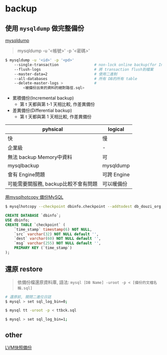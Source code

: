 # backup

## 使用 `mysqldump` 做完整備份
[mysqldump](https://dev.mysql.com/doc/refman/5.7/en/mysqldump.html#mysqldump-ddl-options)
> mysqldump -u '<帳號>' -p '<密碼>' <Format>

```sh
$ mysqldump -u '<id>' -p '<pd>' 
    --single-transaction                # non-lock online backup(for InnoDB)
    --flush-logs                        # 將 transaction flush到檔案
    --master-data=2                     # 使用二進制
    --all-databases                     # 所有 DB的所有 table
    --delete-master-logs >              # 
        <被備份出來的資料的絕對路徑.sql>
```


* 累積備份(Incremental backup)
    * 第 t 天都與第 t-1 天相比較, 作差異備份
* 差異備份(Differential backup)
    * 第 t 天都與第 1 天相比較, 作差異備份
    

pyhsical                           | logical
---------------------------------- | --------
快                                 | 慢
企業級                              | -
無法 backup Memory中資料            | 可
mysqlbackup                        | mysqldump
會有 Engine問題                     | 可跨 Engine
可能需要關服務, backup比較不會有問題  | 可以暖備份


[用mysqlhotcopy 備份MySQL](https://blog.longwin.com.tw/2005/01/%E7%94%A8mysqlhotcopy-%E5%82%99%E4%BB%BDmysql/)
```sh
$ mysqlhotcopy --checkpoint dbinfo.checkpoint --addtodest db_douzi_org /var/db_backup
```

```sql
CREATE DATABASE `dbinfo`;
USE dbinfo;
CREATE TABLE `checkpoint` (
    `time_stamp` timestamp(6) NOT NULL,
    `src` varchar(32) NOT NULL default '',
    `dest` varchar(60) NOT NULL default '',
    `msg` varchar(255) NOT NULL default '',
    PRIMARY KEY (`time_stamp`)
);
```


## 還原 restore
> 依備份檔還原資料庫, 語法: `mysql [DB Name] -uroot -p < [備份的文檔名稱.sql]`
```sh
# 還原前, 關閉二進位日誌
$ mysql > set sql_log_bin=0;

$ mysql tt -uroot -p < ttbck.sql

$ mysql > set sql_log_bin=1;
```


## other
[LVM快照備份](https://ithelp.ithome.com.tw/articles/10081811)


